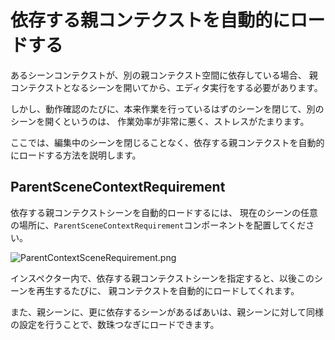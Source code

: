 # 依存する親コンテクストを自動的にロードする

あるシーンコンテクストが、別の親コンテクスト空間に依存している場合、
親コンテクストとなるシーンを開いてから、エディタ実行をする必要があります。

しかし、動作確認のたびに、本来作業を行っているはずのシーンを閉じて、別のシーンを開くというのは、
作業効率が非常に悪く、ストレスがたまります。

ここでは、編集中のシーンを閉じることなく、依存する親コンテクストを自動的にロードする方法を説明します。

## ParentSceneContextRequirement

依存する親コンテクストシーンを自動的ロードするには、
現在のシーンの任意の場所に、```ParentSceneContextRequirement```コンポーネントを配置してください。

![ParentContextSceneRequirement.png](ParentContextSceneRequirement.png)

インスペクター内で、依存する親コンテクストシーンを指定すると、以後このシーンを再生するたびに、
親コンテクストを自動的にロードしてくれます。

また、親シーンに、更に依存するシーンがあるばあいは、親シーンに対して同様の設定を行うことで、数珠つなぎにロードできます。
